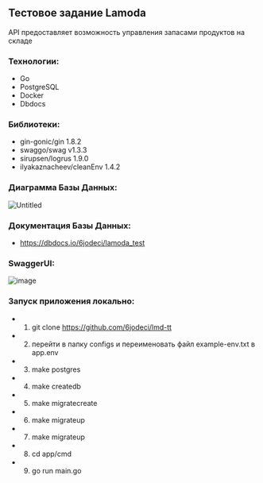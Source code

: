 ## Тестовое задание Lamoda

API предоставляет возможность управления запасами продуктов на складе

### Технологии:
- Go
- PostgreSQL
- Docker
- Dbdocs

### Библиотеки:
- gin-gonic/gin 1.8.2
- swaggo/swag v1.3.3
- sirupsen/logrus 1.9.0
- ilyakaznacheev/cleanEnv 1.4.2

### Диаграмма Базы Данных:
![Untitled](https://user-images.githubusercontent.com/65400970/219599773-fb08868d-00cd-4e3c-baab-d231532da420.png)

### Документация Базы Данных:
- https://dbdocs.io/6jodeci/lamoda_test

### SwaggerUI:
![image](https://user-images.githubusercontent.com/65400970/219967009-707d8dd7-9335-40f5-b83d-63f3668de439.png)

### Запуск приложения локально:
- 1) git clone https://github.com/6jodeci/lmd-tt 
- 2) перейти в папку configs и переименовать файл example-env.txt в app.env
- 3) make postgres
- 4) make createdb
- 5) make migratecreate
- 6) make migrateup
- 7) make migrateup
- 8) cd app/cmd 
- 9) go run main.go